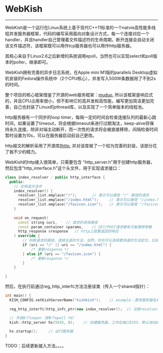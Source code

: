 # WebKish

-------

WebKish是一个运行在Linux系统上基于现代C++11标准的一个natvie高性能多线程并发服务器框架，代码的编写采用面向对象设计方式，每一个连接对应一个handler，并且handler自己管理着文件描述符的生命周期，断开连接会自动关闭该文件描述符，该框架既可以用作tcp服务器也可以用作http服务器。

其核心来自于Linux2.6之后新增的系统调用epoll，当然也可以实现select和poll版本的poller，继承即可。

WebKish拥有完善的异步日志系统，在Apple mini M1版的parallels Desktop虚拟机安装的Fedora操作系统中（2个CPU核心），并发写入500W条数据用了不到2s的时间。

整个项目的核心框架借鉴了开源的web服务框架：[muduo](https://github.com/chenshuo/muduo), 所以该框架是响应式的，并且CPU占用率很小，但不影响它的高并发和高性能，编写更加简洁更加完善，自己也封装了Linux的pthread库，以及实现了一个简单版本的线程池。

http服务器有一个同步的loop timer，每隔一定的时间会检查连接队列的最新心跳时间，如果设置了timeout，将会根据timeout来进行过期淘汰，keep-alive将保持永久连接，除非对端主动断开，而一次性的请求将会被直接移除，间隔检查时间暂时设置为10s，可以在服务器启动前自己更改。

http报文的解析采用了开源库[llhttp](https://github.com/nodejs/llhttp), 并对该库做了一个较为完善的封装，该部分花了我不少的精力。

WebKish的http接入很简单，只需要包含 "http_server.h"用于创建http服务器，然后包含"http_interface.h"这个头文件，用于实现请求接口：

```c++
class index_resolver : public http_interface {
  public:
  	// 在构造方法中
  	index_resolver() {
  	  resolver_list.emplace("/");		// 表示可以接受 "/" 路径的请求
  	  resolver_list.emplace("/index.html");		// 表示可以接受 "/index.html" 路径的请求
  	  resolver_list.emplace("/favicon.icon");	// 表示可以接受 "/favicon.icon" 路径的请求
  	}
  	
  	void on_request(
      const string &uri,	// 请求的具体路径
      const param_container &params,	// GET/POST请求都有可能携带参数
      http_response &response	// http上层要返回的响应
    ) override {
      	// 判断请求的路径，选择合适的方法，当然，你也可以选择更快速的方法定位，比如hash，让uri指定到一个具体的方法上面
        if (uri == "/" || uri == "/index.html") {
            /* 更新response */
        } else if (uri == "/favicon.icon") {
            /* 更新response */
        }
    }
  
}
```

然后，在执行前通过reg_http_interfc方法注册该类（传入一个shared指针）：

```c++
int main() {
  KISH_CONFIG.setKishServerName("kishkish");	// example：更改服务器名称
  
  reg_http_interfc(http_infc_ptr(new index_resolver));	// 注册resolver
  
  // 开启8个looper（即8个epoll fd）
  kish::http_server hs(5555, 8);	// 创建服务器，工作在端口5555，默认地址0.0.0.0

  hs.startup();		// 运行服务器
}
```

TODO：后续更新接入方法。。。。
